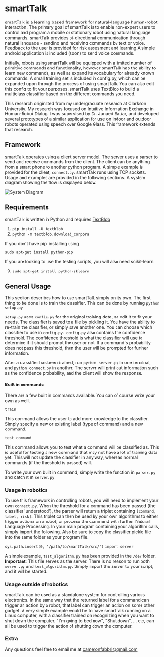 # smartTalk
smartTalk is a learning based framework for natural-language human-robot interaction. The primary goal
of smartTalk is to enable non-expert users to control and program a mobile or stationary robot using
natural language commands. smartTalk provides bi-directional communication through natural 
language - sending and receiving commands by text or voice. Feedback to the user is provided for risk assesment 
and learning.A simple android application is included (soon) to send voice commands.

Initially, robots using smartTalk will be equipped with a limited number of primitive commands
and functionality, however smartTalk has the ability to learn new commands, as well as expand its vocabulary for 
already known commands. A small training set is included in config.py, which can be expanded upon through the 
process of using smartTalk. You can also edit this config to fit your purposes.
smartTalk uses TextBlob to build a multiclass classifier based on the different commands you need.

This research originated from my undergraduate research at Clarkson University. My
research was focused on Intuitive Information Exchange in Human-Robot Dialog. I was
supervised by Dr. Junaed Sattar, and developed several prototypes of a similar application
for use on indoor and outdoor robots operated using speech over Google Glass. This 
framework extends that research. 

## Framework
smartTalk operates using a client server model. The server uses a parser to send and  receive commands
from the client. The client can be anything from a smart phone to another python program. A simple 
example is provided for the client, `connect.py`. smartTalk runs using TCP sockets. Usage and examples 
are provided in the following sections. A system diagram showing the flow is displayed below.

![System Diagram](http://i.imgur.com/SmWRava.jpg "System Diagram")

## Requirements

smartTalk is written in Python and requires [TextBlob](https://textblob.readthedocs.org/en/dev/)

1. `pip install -U textblob`
2. `python -m textblob.download_corpora`

If you don't have pip, installing using

`sudo apt-get install python-pip`

If you are looking to use the testing scripts, you will also need scikit-learn

3. `sudo apt-get install python-sklearn`

## General Usage

This section describes how to use smartTalk simply on its own.
The first thing to be done is to train the classifier. This can be done by running
`python setup.py`

`setup.py` uses `config.py` for the original training data, so edit it to fit your needs.
The classifier is saved to a file by pickling it. You have the ability to re-train the 
classifier, or simply save another one. You can choose which classifier to use in `config.py.`
`config.py` also contains the confidence threshold. The confidence threshold is what the
classifier will use to determine if it should prompt the user or not. If a command's probability
does not pass this threshold, then the user will be prompted for further information.

After a classifier has been trained, run `python server.py` in one terminal, and `python connect.py`
in another. The server will print out information such as the confidence probability, and the client
will show the response.

#### Built in commands
There are a few built in commands available. You can of course write your own as well. 

`train`

This command allows the user to add more knowledge to the classifier. Simply specify a
new or existing label (type of command) and a new command. 

`test command`

This command allows you to test what a command will be classified as. This is useful for
testing a new command that may not have a lot of training data yet. This will not update
the classifier in any way, whereas normal commands (if the threshold is passed) will. 

To write your own built in command, simply write the function in `parser.py` and catch 
it in `server.py`

### Usage in robotics

To use this framework in controlling robots, you will need to implement your own `connect.py`. 
When the threshold for a command has been passed (the classifier 'understood'), the parser will 
return a triplet containing `[command, label, risk]`. This triplet can then be used by your
own algorithms to either trigger actions on a robot, or process the command with further
Natural Language Processing. In your main program containing your algorithm calls, simply
import the following. Also be sure to copy the classifier.pickle file into the same folder
as your program file.

`sys.path.insert(0, '/path/to/smartTalk/src/')`
`import server`

A simple example, `test_algorithm.py` has been provided in the `/dev` folder.
**Important**: This file serves as the server. There is no reason to run both
`server.py` and `test_algorithm.py`. Simply import the server to your script,
and it will be started.

### Usage outside of robotics

smartTalk can be used as a standalone system for controlling various electronics.
In the same way that the returned label for a command can trigger an action by
a robot, that label can trigger an action on some other gadget. A very simple 
example would be to have smartTalk running on a Linux computer, with a classifier
trained on recognizing when you want to shut down the computer. "I'm going to bed
now", "Shut down", ... etc, can all be used to trigger the action of shutting down
the computer. 

### Extra
Any questions feel free to email me at cameronfabbri@gmail.com
